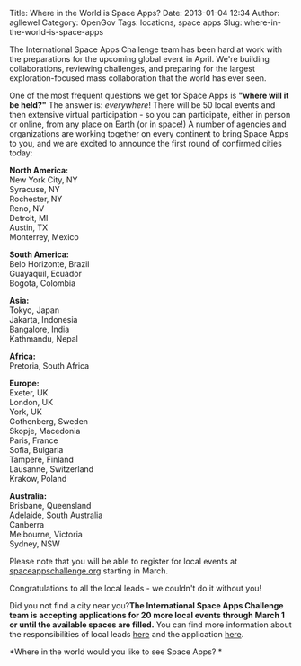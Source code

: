 Title: Where in the World is Space Apps? 
Date: 2013-01-04 12:34
Author: agllewel
Category: OpenGov
Tags: locations, space apps
Slug: where-in-the-world-is-space-apps

The International Space Apps Challenge team has been hard at work with
the preparations for the upcoming global event in April. We're building
collaborations, reviewing challenges, and preparing for the largest
exploration-focused mass collaboration that the world has ever seen.

One of the most frequent questions we get for Space Apps is **"where
will it be held?"** The answer is: *everywhere*! There will be 50 local
events and then extensive virtual participation - so you can
participate, either in person or online, from any place on Earth (or in
space!) A number of agencies and organizations are working together on
every continent to bring Space Apps to you, and we are excited to
announce the first round of confirmed cities today:

**North America:**  
New York City, NY  
Syracuse, NY  
Rochester, NY  
Reno, NV  
Detroit, MI  
Austin, TX  
Monterrey, Mexico

**South America:**  
Belo Horizonte, Brazil  
Guayaquil, Ecuador  
Bogota, Colombia

**Asia:**  
Tokyo, Japan  
Jakarta, Indonesia  
Bangalore, India  
Kathmandu, Nepal

**Africa:**  
Pretoria, South Africa

**Europe:**  
Exeter, UK  
London, UK  
York, UK  
Gothenberg, Sweden  
Skopje, Macedonia  
Paris, France  
Sofia, Bulgaria  
Tampere, Finland  
Lausanne, Switzerland  
Krakow, Poland

**Australia:**  
Brisbane, Queensland  
Adelaide, South Australia  
Canberra  
Melbourne, Victoria  
Sydney, NSW

Please note that you will be able to register for local events at
[spaceappschallenge.org][] starting in March.

Congratulations to all the local leads - we couldn't do it without you!

Did you not find a city near you?**The International Space Apps
Challenge team is accepting applications for 20 more local events
through March 1 or until the available spaces are filled.** You can find
more information about the responsibilities of local leads [here][] and
the application [here][1].

*Where in the world would you like to see Space Apps? *

  [spaceappschallenge.org]: http://spaceappschallenge.org
  [here]: https://dl.dropbox.com/u/24381008/2013%20Event%20Planning%20Guide%202012%2011%2027.pptx
    "Event Planning Guide"
  [1]: http://spaceappschallenge.org/event-application
    "Local Event Application"
